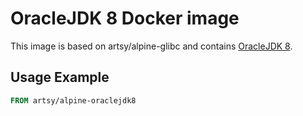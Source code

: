OracleJDK 8 Docker image
========================

This image is based on artsy/alpine-glibc and contains 
[OracleJDK 8](http://www.oracle.com/technetwork/java/javase/overview/index.html).

Usage Example
-------------

```Dockerfile
FROM artsy/alpine-oraclejdk8
```
